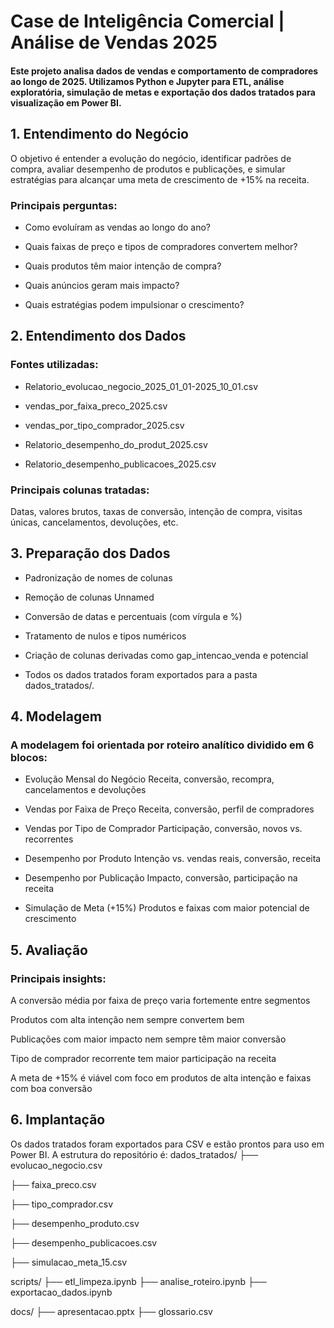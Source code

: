 # Case de Inteligência Comercial | Análise de Vendas 2025
#### Este projeto analisa dados de vendas e comportamento de compradores ao longo de 2025. Utilizamos Python e Jupyter para ETL, análise exploratória, simulação de metas e exportação dos dados tratados para visualização em Power BI.

##  1. Entendimento do Negócio
O objetivo é entender a evolução do negócio, identificar padrões de compra, avaliar desempenho de produtos e publicações, e simular estratégias para alcançar uma meta de crescimento de +15% na receita.

### Principais perguntas:

- Como evoluíram as vendas ao longo do ano?

- Quais faixas de preço e tipos de compradores convertem melhor?

- Quais produtos têm maior intenção de compra?

- Quais anúncios geram mais impacto?

- Quais estratégias podem impulsionar o crescimento?

## 2. Entendimento dos Dados
### Fontes utilizadas:

- Relatorio_evolucao_negocio_2025_01_01-2025_10_01.csv

- vendas_por_faixa_preco_2025.csv

- vendas_por_tipo_comprador_2025.csv

- Relatorio_desempenho_do_produt_2025.csv

- Relatorio_desempenho_publicacoes_2025.csv

### Principais colunas tratadas:

Datas, valores brutos, taxas de conversão, intenção de compra, visitas únicas, cancelamentos, devoluções, etc.

## 3. Preparação dos Dados
- Padronização de nomes de colunas

- Remoção de colunas Unnamed

- Conversão de datas e percentuais (com vírgula e %)

- Tratamento de nulos e tipos numéricos

- Criação de colunas derivadas como gap_intencao_venda e potencial

- Todos os dados tratados foram exportados para a pasta dados_tratados/.

##  4. Modelagem
### A modelagem foi orientada por roteiro analítico dividido em 6 blocos:

- Evolução Mensal do Negócio Receita, conversão, recompra, cancelamentos e devoluções

- Vendas por Faixa de Preço Receita, conversão, perfil de compradores

- Vendas por Tipo de Comprador Participação, conversão, novos vs. recorrentes

- Desempenho por Produto Intenção vs. vendas reais, conversão, receita

- Desempenho por Publicação Impacto, conversão, participação na receita

- Simulação de Meta (+15%) Produtos e faixas com maior potencial de crescimento

## 5. Avaliação
### Principais insights:

A conversão média por faixa de preço varia fortemente entre segmentos

Produtos com alta intenção nem sempre convertem bem

Publicações com maior impacto nem sempre têm maior conversão

Tipo de comprador recorrente tem maior participação na receita

A meta de +15% é viável com foco em produtos de alta intenção e faixas com boa conversão

##  6. Implantação
Os dados tratados foram exportados para CSV e estão prontos para uso em Power BI. A estrutura do repositório é:
   dados_tratados/
├── evolucao_negocio.csv

├── faixa_preco.csv

├── tipo_comprador.csv

├── desempenho_produto.csv

├── desempenho_publicacoes.csv

├── simulacao_meta_15.csv

   scripts/
├── etl_limpeza.ipynb
├── analise_roteiro.ipynb
├── exportacao_dados.ipynb

   docs/
├── apresentacao.pptx
├── glossario.csv
